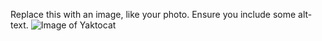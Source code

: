 Replace this with an image, like your photo. Ensure you include some alt-text.
![Image of Yaktocat](https://octodex.github.com/images/yaktocat.png "alt text")
